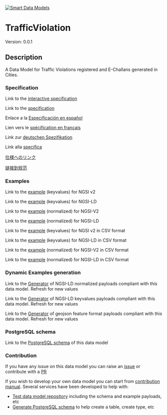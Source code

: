[![Smart Data Models](https://smartdatamodels.org/wp-content/uploads/2022/01/SmartDataModels_logo.png "Logo")](https://smartdatamodels.org)
# TrafficViolation
Version: 0.0.1

## Description 

A Data Model for Traffic Violations registered and E-Challans generated in Cities.
### Specification

Link to the [interactive specification](https://swagger.lab.fiware.org/?url=https://smart-data-models.github.io/dataModel.Transportation/TrafficViolation/swagger.yaml)

Link to the [specification](https://github.com/smart-data-models/dataModel.Transportation/blob/master/TrafficViolation/doc/spec.md)

Enlace a la [Especificación en español](https://github.com/smart-data-models/dataModel.Transportation/blob/master/TrafficViolation/doc/spec_ES.md)

Lien vers le [spécification en français](https://github.com/smart-data-models/dataModel.Transportation/blob/master/TrafficViolation/doc/spec_FR.md)

Link zur [deutschen Spezifikation](https://github.com/smart-data-models/dataModel.Transportation/blob/master/TrafficViolation/doc/spec_DE.md)

Link alla [specifica](https://github.com/smart-data-models/dataModel.Transportation/blob/master/TrafficViolation/doc/spec_IT.md)

[仕様へのリンク](https://github.com/smart-data-models/dataModel.Transportation/blob/master/TrafficViolation/doc/spec_JA.md)

[链接到规范](https://github.com/smart-data-models/dataModel.Transportation/blob/master/TrafficViolation/doc/spec_ZH.md)
### Examples

Link to the [example](https://smart-data-models.github.io/dataModel.Transportation/TrafficViolation/examples/example.json) (keyvalues) for NGSI v2

Link to the [example](https://smart-data-models.github.io/dataModel.Transportation/TrafficViolation/examples/example.jsonld) (keyvalues) for NGSI-LD

Link to the [example](https://smart-data-models.github.io/dataModel.Transportation/TrafficViolation/examples/example-normalized.json) (normalized) for NGSI-V2

Link to the [example](https://smart-data-models.github.io/dataModel.Transportation/TrafficViolation/examples/example-normalized.jsonld) (normalized) for NGSI-LD

Link to the [example](https://smart-data-models.github.io/dataModel.Transportation/TrafficViolation/examples/example.json.csv) (keyvalues) for NGSI v2 in CSV format

Link to the [example](https://smart-data-models.github.io/dataModel.Transportation/TrafficViolation/examples/example.jsonld.csv) (keyvalues) for NGSI-LD in CSV format

Link to the [example](https://smart-data-models.github.io/dataModel.Transportation/TrafficViolation/examples/example-normalized.json.csv) (normalized) for NGSI-V2 in CSV format

Link to the [example](https://smart-data-models.github.io/dataModel.Transportation/TrafficViolation/examples/example-normalized.jsonld.csv) (normalized) for NGSI-LD in CSV format
### Dynamic Examples generation

Link to the [Generator](https://smartdatamodels.org/extra/ngsi-ld_generator.php?schemaUrl=https://raw.githubusercontent.com/smart-data-models/dataModel.Transportation/master/TrafficViolation/schema.json&email=info@smartdatamodels.org) of NGSI-LD normalized payloads compliant with this data model. Refresh for new values

Link to the [Generator](https://smartdatamodels.org/extra/ngsi-ld_generator_keyvalues.php?schemaUrl=https://raw.githubusercontent.com/smart-data-models/dataModel.Transportation/master/TrafficViolation/schema.json&email=info@smartdatamodels.org) of NGSI-LD keyvalues payloads compliant with this data model. Refresh for new values

Link to the [Generator](https://smartdatamodels.org/extra/geojson_features_generator.php?schemaUrl=https://raw.githubusercontent.com/smart-data-models/dataModel.Transportation/master/TrafficViolation/schema.json&email=info@smartdatamodels.org) of geojson feature format payloads compliant with this data model. Refresh for new values
### PostgreSQL schema

Link to the [PostgreSQL schema](https://smart-data-models.github.io/dataModel.Transportation/TrafficViolation/schema.sql) of this data model
### Contribution

 If you have any issue on this data model you can raise an [issue](https://github.com/smart-data-models/dataModel.Transportation/issues)  or contribute with a [PR](https://github.com/smart-data-models/dataModel.Transportation/pulls)

 If you wish to develop your own data model you can start from [contribution manual](https://bit.ly/contribution_manual). Several services have been developed to help with: 
 - [Test data model repository](https://smartdatamodels.org/index.php/data-models-contribution-api/) including the schema and example payloads, etc
 - [Generate PostgreSQL schema](https://smartdatamodels.org/index.php/sql-service/) to help create a table, create type, etc